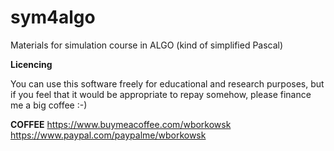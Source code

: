 # sym4algo
Materials for simulation course in ALGO (kind of simplified Pascal)

**Licencing**

You can use this software freely for educational and research purposes, but if you feel that it would be appropriate to repay somehow, please finance me a big coffee :-)

**COFFEE**
https://www.buymeacoffee.com/wborkowsk  
https://www.paypal.com/paypalme/wborkowsk


